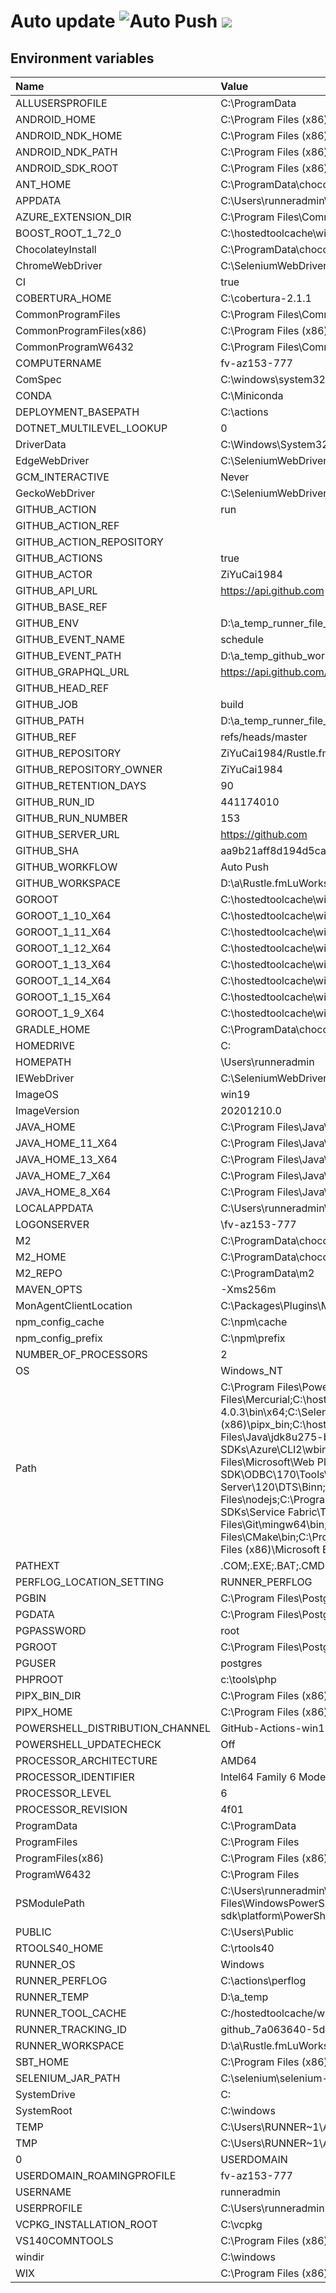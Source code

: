 ﻿# Auto update ![Auto Push](https://github.com/ZiYuCai1984/Rustle.fmLuWorks.Automation.DailyPush.Internal/workflows/Auto%20Push/badge.svg) ![](https://img.shields.io/github/v/tag/ZiYuCai1984/Rustle.fmLuWorks.Automation.DailyPush)


## Environment variables

| Name  | Value  |
| :------------ | :------------ |
| ALLUSERSPROFILE | C:\ProgramData |
 | ANDROID_HOME | C:\Program Files (x86)\Android\android-sdk |
 | ANDROID_NDK_HOME | C:\Program Files (x86)\Android\android-sdk\ndk-bundle |
 | ANDROID_NDK_PATH | C:\Program Files (x86)\Android\android-sdk\ndk-bundle |
 | ANDROID_SDK_ROOT | C:\Program Files (x86)\Android\android-sdk |
 | ANT_HOME | C:\ProgramData\chocolatey\lib\ant\tools\apache-ant-1.10.9 |
 | APPDATA | C:\Users\runneradmin\AppData\Roaming |
 | AZURE_EXTENSION_DIR | C:\Program Files\Common Files\AzureCliExtensionDirectory |
 | BOOST_ROOT_1_72_0 | C:\hostedtoolcache\windows\Boost\1.72.0\x86_64 |
 | ChocolateyInstall | C:\ProgramData\chocolatey |
 | ChromeWebDriver | C:\SeleniumWebDrivers\ChromeDriver |
 | CI | true |
 | COBERTURA_HOME | C:\cobertura-2.1.1 |
 | CommonProgramFiles | C:\Program Files\Common Files |
 | CommonProgramFiles(x86) | C:\Program Files (x86)\Common Files |
 | CommonProgramW6432 | C:\Program Files\Common Files |
 | COMPUTERNAME | fv-az153-777 |
 | ComSpec | C:\windows\system32\cmd.exe |
 | CONDA | C:\Miniconda |
 | DEPLOYMENT_BASEPATH | C:\actions |
 | DOTNET_MULTILEVEL_LOOKUP | 0 |
 | DriverData | C:\Windows\System32\Drivers\DriverData |
 | EdgeWebDriver | C:\SeleniumWebDrivers\EdgeDriver |
 | GCM_INTERACTIVE | Never |
 | GeckoWebDriver | C:\SeleniumWebDrivers\GeckoDriver |
 | GITHUB_ACTION | run |
 | GITHUB_ACTION_REF |  |
 | GITHUB_ACTION_REPOSITORY |  |
 | GITHUB_ACTIONS | true |
 | GITHUB_ACTOR | ZiYuCai1984 |
 | GITHUB_API_URL | https://api.github.com |
 | GITHUB_BASE_REF |  |
 | GITHUB_ENV | D:\a\_temp\_runner_file_commands\set_env_886a4c82-da94-4eee-9570-e047f61b11bf |
 | GITHUB_EVENT_NAME | schedule |
 | GITHUB_EVENT_PATH | D:\a\_temp\_github_workflow\event.json |
 | GITHUB_GRAPHQL_URL | https://api.github.com/graphql |
 | GITHUB_HEAD_REF |  |
 | GITHUB_JOB | build |
 | GITHUB_PATH | D:\a\_temp\_runner_file_commands\add_path_886a4c82-da94-4eee-9570-e047f61b11bf |
 | GITHUB_REF | refs/heads/master |
 | GITHUB_REPOSITORY | ZiYuCai1984/Rustle.fmLuWorks.Automation.DailyPush.Internal |
 | GITHUB_REPOSITORY_OWNER | ZiYuCai1984 |
 | GITHUB_RETENTION_DAYS | 90 |
 | GITHUB_RUN_ID | 441174010 |
 | GITHUB_RUN_NUMBER | 153 |
 | GITHUB_SERVER_URL | https://github.com |
 | GITHUB_SHA | aa9b21aff8d194d5cac1a346d0f0a48a360d5955 |
 | GITHUB_WORKFLOW | Auto Push |
 | GITHUB_WORKSPACE | D:\a\Rustle.fmLuWorks.Automation.DailyPush.Internal\Rustle.fmLuWorks.Automation.DailyPush.Internal |
 | GOROOT | C:\hostedtoolcache\windows\go\1.14.13\x64 |
 | GOROOT_1_10_X64 | C:\hostedtoolcache\windows\go\1.10.8\x64 |
 | GOROOT_1_11_X64 | C:\hostedtoolcache\windows\go\1.11.13\x64 |
 | GOROOT_1_12_X64 | C:\hostedtoolcache\windows\go\1.12.17\x64 |
 | GOROOT_1_13_X64 | C:\hostedtoolcache\windows\go\1.13.15\x64 |
 | GOROOT_1_14_X64 | C:\hostedtoolcache\windows\go\1.14.13\x64 |
 | GOROOT_1_15_X64 | C:\hostedtoolcache\windows\go\1.15.6\x64 |
 | GOROOT_1_9_X64 | C:\hostedtoolcache\windows\go\1.9.7\x64 |
 | GRADLE_HOME | C:\ProgramData\chocolatey\lib\gradle\tools\gradle-6.7 |
 | HOMEDRIVE | C: |
 | HOMEPATH | \Users\runneradmin |
 | IEWebDriver | C:\SeleniumWebDrivers\IEDriver |
 | ImageOS | win19 |
 | ImageVersion | 20201210.0 |
 | JAVA_HOME | C:\Program Files\Java\jdk8u275-b01 |
 | JAVA_HOME_11_X64 | C:\Program Files\Java\jdk-11.0.9.1+1 |
 | JAVA_HOME_13_X64 | C:\Program Files\Java\jdk-13.0.2+8 |
 | JAVA_HOME_7_X64 | C:\Program Files\Java\zulu-7-azure-jdk_7.31.0.5-7.0.232-win_x64 |
 | JAVA_HOME_8_X64 | C:\Program Files\Java\jdk8u275-b01 |
 | LOCALAPPDATA | C:\Users\runneradmin\AppData\Local |
 | LOGONSERVER | \\fv-az153-777 |
 | M2 | C:\ProgramData\chocolatey\lib\maven\apache-maven-3.6.3\bin |
 | M2_HOME | C:\ProgramData\chocolatey\lib\maven\apache-maven-3.6.3 |
 | M2_REPO | C:\ProgramData\m2 |
 | MAVEN_OPTS | -Xms256m |
 | MonAgentClientLocation | C:\Packages\Plugins\Microsoft.Azure.Geneva.GenevaMonitoring\2.20.0.1\Monitoring\Agent |
 | npm_config_cache | C:\npm\cache |
 | npm_config_prefix | C:\npm\prefix |
 | NUMBER_OF_PROCESSORS | 2 |
 | OS | Windows_NT |
 | Path | C:\Program Files\PowerShell\7;C:\Users\runneradmin\.dotnet\tools;C:\Program Files\MongoDB\Server\4.4\bin;C:\aliyun-cli;C:\ProgramData\kind;C:\vcpkg;C:\cf-cli;C:\Program Files (x86)\NSIS\;C:\Program Files\Mercurial\;C:\hostedtoolcache\windows\stack\2.5.1\x64;C:\ProgramData\chocolatey\lib\ghc.8.10.2.2\tools\ghc-8.10.2\bin;C:\Program Files\dotnet;C:\mysql-5.7.21-winx64\bin;C:\Program Files\R\R-4.0.3\bin\x64;C:\SeleniumWebDrivers\GeckoDriver;C:\Program Files (x86)\sbt\bin;C:\Rust\.cargo\bin;C:\Program Files (x86)\GitHub CLI;C:\Program Files\Git\bin;C:\Program Files (x86)\pipx_bin;C:\hostedtoolcache\windows\go\1.14.13\x64\bin;C:\hostedtoolcache\windows\Python\3.7.9\x64\Scripts;C:\hostedtoolcache\windows\Python\3.7.9\x64;C:\hostedtoolcache\windows\Ruby\2.5.8\x64\bin;C:\Program Files\Java\jdk8u275-b01\bin;C:\npm\prefix;C:\Program Files\Microsoft SDKs\Azure\Azure Dev Spaces CLI;C:\Program Files\Microsoft SDKs\Azure\Azure Dev Spaces CLI\;C:\Program Files (x86)\Microsoft SDKs\Azure\CLI2\wbin;C:\windows\system32;C:\windows;C:\windows\System32\Wbem;C:\windows\System32\WindowsPowerShell\v1.0\;C:\windows\System32\OpenSSH\;C:\ProgramData\Chocolatey\bin;C:\Program Files\Microsoft\Web Platform Installer\;C:\Program Files\Docker;C:\Program Files\PowerShell\7\;C:\Program Files\dotnet\;C:\Program Files\Microsoft SQL Server\130\Tools\Binn\;C:\Program Files\Microsoft SQL Server\Client SDK\ODBC\170\Tools\Binn\;C:\Program Files (x86)\Windows Kits\10\Windows Performance Toolkit\;C:\Program Files (x86)\Microsoft SQL Server\110\DTS\Binn\;C:\Program Files (x86)\Microsoft SQL Server\120\DTS\Binn\;C:\Program Files (x86)\Microsoft SQL Server\130\DTS\Binn\;C:\Program Files (x86)\Microsoft SQL Server\140\DTS\Binn\;C:\Program Files (x86)\Microsoft SQL Server\150\DTS\Binn\;C:\Program Files\nodejs\;C:\ProgramData\chocolatey\lib\pulumi\tools\Pulumi\bin;C:\ProgramData\chocolatey\lib\maven\apache-maven-3.6.3\bin;C:\Program Files\Microsoft Service Fabric\bin\Fabric\Fabric.Code;C:\Program Files\Microsoft SDKs\Service Fabric\Tools\ServiceFabricLocalClusterManager;C:\Program Files\OpenSSL\bin;C:\Strawberry\c\bin;C:\Strawberry\perl\site\bin;C:\Strawberry\perl\bin;C:\Program Files\Git\cmd;C:\Program Files\Git\mingw64\bin;C:\Program Files\Git\usr\bin;c:\tools\php;C:\Program Files (x86)\sbt\bin;C:\Program Files\TortoiseSVN\bin;C:\SeleniumWebDrivers\ChromeDriver\;C:\SeleniumWebDrivers\EdgeDriver\;C:\Program Files\CMake\bin;C:\Program Files\Amazon\AWSCLIV2\;C:\Program Files\Amazon\SessionManagerPlugin\bin\;C:\Program Files\Amazon\AWSSAMCLI\bin\;C:\Program Files (x86)\Google\Cloud SDK\google-cloud-sdk\bin;C:\Program Files (x86)\Microsoft BizTalk Server\;C:\Users\runneradmin\AppData\Local\Microsoft\WindowsApps |
 | PATHEXT | .COM;.EXE;.BAT;.CMD;.VBS;.VBE;.JS;.JSE;.WSF;.WSH;.MSC;.CPL |
 | PERFLOG_LOCATION_SETTING | RUNNER_PERFLOG |
 | PGBIN | C:\Program Files\PostgreSQL\13\bin |
 | PGDATA | C:\Program Files\PostgreSQL\13\data |
 | PGPASSWORD | root |
 | PGROOT | C:\Program Files\PostgreSQL\13 |
 | PGUSER | postgres |
 | PHPROOT | c:\tools\php |
 | PIPX_BIN_DIR | C:\Program Files (x86)\pipx_bin |
 | PIPX_HOME | C:\Program Files (x86)\pipx |
 | POWERSHELL_DISTRIBUTION_CHANNEL | GitHub-Actions-win19 |
 | POWERSHELL_UPDATECHECK | Off |
 | PROCESSOR_ARCHITECTURE | AMD64 |
 | PROCESSOR_IDENTIFIER | Intel64 Family 6 Model 79 Stepping 1, GenuineIntel |
 | PROCESSOR_LEVEL | 6 |
 | PROCESSOR_REVISION | 4f01 |
 | ProgramData | C:\ProgramData |
 | ProgramFiles | C:\Program Files |
 | ProgramFiles(x86) | C:\Program Files (x86) |
 | ProgramW6432 | C:\Program Files |
 | PSModulePath | C:\Users\runneradmin\Documents\WindowsPowerShell\Modules;C:\Modules\azurerm_2.1.0;C:\Modules\azure_2.1.0;C:\Users\packer\Documents\WindowsPowerShell\Modules;C:\Program Files\WindowsPowerShell\Modules;C:\windows\system32\WindowsPowerShell\v1.0\Modules;C:\Program Files\Microsoft SQL Server\130\Tools\PowerShell\Modules\;C:\Program Files (x86)\Google\Cloud SDK\google-cloud-sdk\platform\PowerShell |
 | PUBLIC | C:\Users\Public |
 | RTOOLS40_HOME | C:\rtools40 |
 | RUNNER_OS | Windows |
 | RUNNER_PERFLOG | C:\actions\perflog |
 | RUNNER_TEMP | D:\a\_temp |
 | RUNNER_TOOL_CACHE | C:/hostedtoolcache/windows |
 | RUNNER_TRACKING_ID | github_7a063640-5d9f-4897-a3de-9a601ecdcaf3 |
 | RUNNER_WORKSPACE | D:\a\Rustle.fmLuWorks.Automation.DailyPush.Internal |
 | SBT_HOME | C:\Program Files (x86)\sbt\ |
 | SELENIUM_JAR_PATH | C:\selenium\selenium-server-standalone.jar |
 | SystemDrive | C: |
 | SystemRoot | C:\windows |
 | TEMP | C:\Users\RUNNER~1\AppData\Local\Temp |
 | TMP | C:\Users\RUNNER~1\AppData\Local\Temp |
 0 | USERDOMAIN | fv-az153-777 |
 | USERDOMAIN_ROAMINGPROFILE | fv-az153-777 |
 | USERNAME | runneradmin |
 | USERPROFILE | C:\Users\runneradmin |
 | VCPKG_INSTALLATION_ROOT | C:\vcpkg |
 | VS140COMNTOOLS | C:\Program Files (x86)\Microsoft Visual Studio 14.0\Common7\Tools\ |
 | windir | C:\windows |
 | WIX | C:\Program Files (x86)\WiX Toolset v3.11\ |


